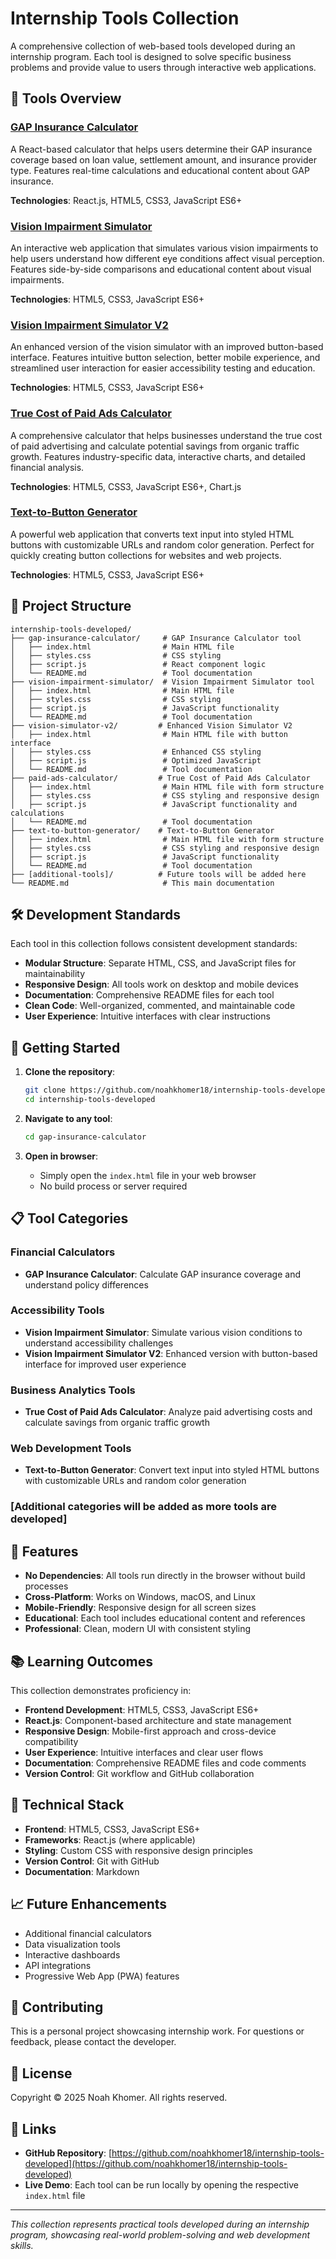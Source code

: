 # Internship Tools Collection

A comprehensive collection of web-based tools developed during an internship program. Each tool is designed to solve specific business problems and provide value to users through interactive web applications.

## 🚀 Tools Overview

### [GAP Insurance Calculator](./gap-insurance-calculator/)
A React-based calculator that helps users determine their GAP insurance coverage based on loan value, settlement amount, and insurance provider type. Features real-time calculations and educational content about GAP insurance.

**Technologies**: React.js, HTML5, CSS3, JavaScript ES6+

### [Vision Impairment Simulator](./vision-impairment-simulator/)
An interactive web application that simulates various vision impairments to help users understand how different eye conditions affect visual perception. Features side-by-side comparisons and educational content about visual impairments.

**Technologies**: HTML5, CSS3, JavaScript ES6+

### [Vision Impairment Simulator V2](./vision-simulator-v2/)
An enhanced version of the vision simulator with an improved button-based interface. Features intuitive button selection, better mobile experience, and streamlined user interaction for easier accessibility testing and education.

**Technologies**: HTML5, CSS3, JavaScript ES6+

### [True Cost of Paid Ads Calculator](./paid-ads-calculator/)
A comprehensive calculator that helps businesses understand the true cost of paid advertising and calculate potential savings from organic traffic growth. Features industry-specific data, interactive charts, and detailed financial analysis.

**Technologies**: HTML5, CSS3, JavaScript ES6+, Chart.js

### [Text-to-Button Generator](./text-to-button-generator/)
A powerful web application that converts text input into styled HTML buttons with customizable URLs and random color generation. Perfect for quickly creating button collections for websites and web projects.

**Technologies**: HTML5, CSS3, JavaScript ES6+

## 📁 Project Structure

```
internship-tools-developed/
├── gap-insurance-calculator/     # GAP Insurance Calculator tool
│   ├── index.html                # Main HTML file
│   ├── styles.css                # CSS styling
│   ├── script.js                 # React component logic
│   └── README.md                 # Tool documentation
├── vision-impairment-simulator/  # Vision Impairment Simulator tool
│   ├── index.html                # Main HTML file
│   ├── styles.css                # CSS styling
│   ├── script.js                 # JavaScript functionality
│   └── README.md                 # Tool documentation
├── vision-simulator-v2/         # Enhanced Vision Simulator V2
│   ├── index.html                # Main HTML file with button interface
│   ├── styles.css                # Enhanced CSS styling
│   ├── script.js                 # Optimized JavaScript
│   └── README.md                 # Tool documentation
├── paid-ads-calculator/         # True Cost of Paid Ads Calculator
│   ├── index.html                # Main HTML file with form structure
│   ├── styles.css                # CSS styling and responsive design
│   ├── script.js                 # JavaScript functionality and calculations
│   └── README.md                 # Tool documentation
├── text-to-button-generator/    # Text-to-Button Generator
│   ├── index.html                # Main HTML file with form structure
│   ├── styles.css                # CSS styling and responsive design
│   ├── script.js                 # JavaScript functionality
│   └── README.md                 # Tool documentation
├── [additional-tools]/          # Future tools will be added here
└── README.md                     # This main documentation
```

## 🛠️ Development Standards

Each tool in this collection follows consistent development standards:

- **Modular Structure**: Separate HTML, CSS, and JavaScript files for maintainability
- **Responsive Design**: All tools work on desktop and mobile devices
- **Documentation**: Comprehensive README files for each tool
- **Clean Code**: Well-organized, commented, and maintainable code
- **User Experience**: Intuitive interfaces with clear instructions

## 🚀 Getting Started

1. **Clone the repository**:
   ```bash
   git clone https://github.com/noahkhomer18/internship-tools-developed.git
   cd internship-tools-developed
   ```

2. **Navigate to any tool**:
   ```bash
   cd gap-insurance-calculator
   ```

3. **Open in browser**:
   - Simply open the `index.html` file in your web browser
   - No build process or server required

## 📋 Tool Categories

### Financial Calculators
- **GAP Insurance Calculator**: Calculate GAP insurance coverage and understand policy differences

### Accessibility Tools
- **Vision Impairment Simulator**: Simulate various vision conditions to understand accessibility challenges
- **Vision Impairment Simulator V2**: Enhanced version with button-based interface for improved user experience

### Business Analytics Tools
- **True Cost of Paid Ads Calculator**: Analyze paid advertising costs and calculate savings from organic traffic growth

### Web Development Tools
- **Text-to-Button Generator**: Convert text input into styled HTML buttons with customizable URLs and random color generation

### [Additional categories will be added as more tools are developed]

## 🎯 Features

- **No Dependencies**: All tools run directly in the browser without build processes
- **Cross-Platform**: Works on Windows, macOS, and Linux
- **Mobile-Friendly**: Responsive design for all screen sizes
- **Educational**: Each tool includes educational content and references
- **Professional**: Clean, modern UI with consistent styling

## 📚 Learning Outcomes

This collection demonstrates proficiency in:

- **Frontend Development**: HTML5, CSS3, JavaScript ES6+
- **React.js**: Component-based architecture and state management
- **Responsive Design**: Mobile-first approach and cross-device compatibility
- **User Experience**: Intuitive interfaces and clear user flows
- **Documentation**: Comprehensive README files and code comments
- **Version Control**: Git workflow and GitHub collaboration

## 🔧 Technical Stack

- **Frontend**: HTML5, CSS3, JavaScript ES6+
- **Frameworks**: React.js (where applicable)
- **Styling**: Custom CSS with responsive design principles
- **Version Control**: Git with GitHub
- **Documentation**: Markdown

## 📈 Future Enhancements

- Additional financial calculators
- Data visualization tools
- Interactive dashboards
- API integrations
- Progressive Web App (PWA) features

## 🤝 Contributing

This is a personal project showcasing internship work. For questions or feedback, please contact the developer.

## 📄 License

Copyright © 2025 Noah Khomer. All rights reserved.

## 🔗 Links

- **GitHub Repository**: [https://github.com/noahkhomer18/internship-tools-developed](https://github.com/noahkhomer18/internship-tools-developed)
- **Live Demo**: Each tool can be run locally by opening the respective `index.html` file

---

*This collection represents practical tools developed during an internship program, showcasing real-world problem-solving and web development skills.*
